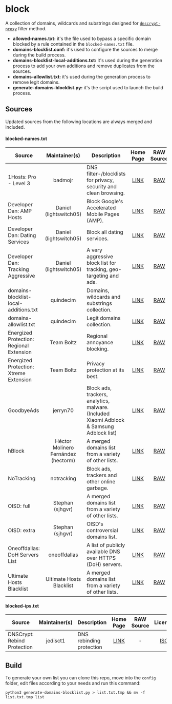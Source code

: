 # block

A collection of domains, wildcards and substrings designed for [`dnscrypt-proxy`](https://github.com/DNSCrypt/dnscrypt-proxy) filter method.

- __allowed-names.txt:__ it's the file used to bypass a specific domain blocked by a rule contained in the `blocked-names.txt` file.
- __domains-blocklist.conf:__ it's used to configure the sources to merge during the build process.
- __domains-blocklist-local-additions.txt:__ it's used during the generation process to add your own additions and remove duplicates from the sources.
- __domains-allowlist.txt:__ it's used during the generation process to remove legit domains.
- __generate-domains-blocklist.py:__ it's the script used to launch the build process.

## Sources

Updated sources from the following locations are always merged and included.

#### blocked-names.txt

| Source | Maintainer(s) | Description | Home Page | RAW Source | License |
|--------|:-------------:|-------------|:---------:|:----------:|:-------:|
1Hosts: Pro - Level 3 | badmojr | DNS filter-/blocklists for privacy, security and clean browsing. | [LINK](https://github.com/badmojr/1Hosts) | [RAW](https://raw.githubusercontent.com/badmojr/1Hosts/master/Pro/domains.wildcards) | [MPL-2.0](https://github.com/badmojr/1Hosts/blob/master/LICENSE) |
Developer Dan: AMP Hosts | Daniel (lightswitch05) | Block Google's Accelerated Mobile Pages (AMP). | [LINK](https://github.com/lightswitch05/hosts) | [RAW](https://www.github.developerdan.com/hosts/lists/amp-hosts-extended.txt) | [Apache-2.0](https://github.com/lightswitch05/hosts/blob/master/LICENSE) |
Developer Dan: Dating Services | Daniel (lightswitch05) | Block all dating services. | [LINK](https://github.com/lightswitch05/hosts) | [RAW](https://www.github.developerdan.com/hosts/lists/dating-services-extended.txt) | [Apache-2.0](https://github.com/lightswitch05/hosts/blob/master/LICENSE) |
Developer Dan: Tracking Aggressive | Daniel (lightswitch05) | A very aggressive block list for tracking, geo-targeting and ads. | [LINK](https://github.com/lightswitch05/hosts) | [RAW](https://www.github.developerdan.com/hosts/lists/tracking-aggressive-extended.txt) | [Apache-2.0](https://github.com/lightswitch05/hosts/blob/master/LICENSE) |
domains-blocklist-local-additions.txt | quindecim | Domains, wildcards and substrings collection. | [LINK](https://codeberg.org/quindecim/block) | [RAW](https://codeberg.org/quindecim/block/raw/branch/master/config/domains-blocklist-local-additions.txt) | [GPLv3](https://codeberg.org/quindecim/block/src/branch/master/LICENSE.md) |
domains-allowlist.txt | quindecim | Legit domains collection. | [LINK](https://codeberg.org/quindecim/block) | [RAW](https://codeberg.org/quindecim/block/raw/branch/master/config/domains-allowlist.txt) | [GPLv3](https://codeberg.org/quindecim/block/src/branch/master/LICENSE.md) |
Energized Protection: Regional Extension | Team Boltz | Regional annoyance blocking. | [LINK](https://energized.pro/) | [RAW](https://block.energized.pro/extensions/regional/formats/domains.txt) | [MIT](https://github.com/EnergizedProtection/block/blob/master/LICENSE) |
Energized Protection: Xtreme Extension | Team Boltz | Privacy protection at its best. | [LINK](https://energized.pro/) | [RAW](https://block.energized.pro/extensions/xtreme/formats/domains.txt) | [MIT](https://github.com/EnergizedProtection/block/blob/master/LICENSE) |
GoodbyeAds | jerryn70 | Block ads, trackers, analytics, malware. (Included Xiaomi Adblock & Samsung Adblock list) | [LINK](https://github.com/jerryn70/GoodbyeAds) | [RAW](https://raw.githubusercontent.com/jerryn70/GoodbyeAds/master/Hosts/GoodbyeAds.txt) | [MIT](https://github.com/jerryn70/GoodbyeAds/blob/master/LICENSE) |
hBlock | Héctor Molinero Fernández (hectorm) | A merged domains list from a variety of other lists. | [LINK](https://github.com/hectorm/hblock) | [RAW](https://hblock.molinero.dev/hosts_domains.txt) | [MIT](https://github.com/hectorm/hblock/blob/master/LICENSE.md) |
NoTracking | notracking | Block ads, trackers and other online garbage. | [LINK](https://github.com/notracking/hosts-blocklists) | [RAW](https://raw.githubusercontent.com/notracking/hosts-blocklists/master/dnscrypt-proxy/dnscrypt-proxy.blacklist.txt) | All Rights Reserved |
OISD: full | Stephan (sjhgvr) | A merged domains list from a variety of other lists. | [LINK](https://oisd.nl/) | [RAW](https://dbl.oisd.nl/) | All Rights Reserved |
OISD: extra | Stephan (sjhgvr) | OISD's controversial domains list. | [LINK](https://oisd.nl/) | [RAW](https://dbl.oisd.nl/extra/) | All Rights Reserved |
Oneoffdallas: DoH Servers List | oneoffdallas | A list of publicly available DNS over HTTPS (DoH) servers. | [LINK](https://github.com/oneoffdallas/dohservers) | [RAW](https://raw.githubusercontent.com/oneoffdallas/dohservers/master/list.txt) | [MIT](https://github.com/oneoffdallas/dohservers/blob/master/LICENSE) |
Ultimate Hosts Blacklist | Ultimate Hosts Blacklist | A merged domains list from a variety of other lists. | [LINK](https://github.com/Ultimate-Hosts-Blacklist/Ultimate.Hosts.Blacklist) | [RAW](https://hosts.ubuntu101.co.za/domains.list) | [MIT](https://github.com/Ultimate-Hosts-Blacklist/Ultimate.Hosts.Blacklist/blob/master/LICENSE.md) |

#### blocked-ips.txt

| Source | Maintainer(s) | Description | Home Page | RAW Source | License |
|--------|:-------------:|-------------|:---------:|:----------:|:-------:|
DNSCrypt: Rebind Protection | jedisct1 | DNS rebinding protection | [LINK](https://github.com/DNSCrypt/dnscrypt-proxy/wiki/Filters#dns-rebinding-protection) | - | [ISC](https://github.com/DNSCrypt/dnscrypt-proxy/blob/master/LICENSE) |

## Build

To generate your own list you can clone this repo, move into the `config` folder, edit files according to your needs and run this command:
```
python3 generate-domains-blocklist.py > list.txt.tmp && mv -f list.txt.tmp list
```